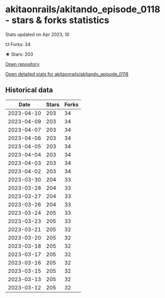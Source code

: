 # akitaonrails/akitando_episode_0118 - stars & forks statistics

Stats updated on Apr 2023, 10

☋ Forks: 34

★ Stars: 203

[Open repository](https://github.com/akitaonrails/akitando_episode_0118)

[Open detailed stats for akitaonrails/akitando_episode_0118](https://reviewgithub.com/rep/akitaonrails/akitando_episode_0118)

## Historical data
| Date | Stars | Forks |
|------|-------|-------|
| 2023-04-10 | 203 | 34 | 
| 2023-04-09 | 203 | 34 | 
| 2023-04-07 | 203 | 34 | 
| 2023-04-06 | 203 | 34 | 
| 2023-04-05 | 203 | 34 | 
| 2023-04-04 | 203 | 34 | 
| 2023-04-03 | 203 | 34 | 
| 2023-04-02 | 203 | 34 | 
| 2023-03-30 | 204 | 33 | 
| 2023-03-28 | 204 | 33 | 
| 2023-03-27 | 204 | 33 | 
| 2023-03-26 | 204 | 33 | 
| 2023-03-24 | 205 | 33 | 
| 2023-03-23 | 205 | 33 | 
| 2023-03-21 | 205 | 32 | 
| 2023-03-20 | 205 | 32 | 
| 2023-03-18 | 205 | 32 | 
| 2023-03-17 | 205 | 32 | 
| 2023-03-16 | 205 | 32 | 
| 2023-03-15 | 205 | 32 | 
| 2023-03-13 | 205 | 32 | 
| 2023-03-12 | 205 | 32 | 

